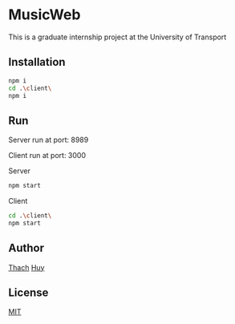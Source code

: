 # MusicWeb

This is a graduate internship project at the University of Transport

## Installation

```bash
npm i
cd .\client\
npm i
```

## Run

Server run at port: 8989

Client run at port: 3000

Server

```bash
npm start
```

Client

```bash
cd .\client\
npm start
```

## Author

[Thach](https://www.facebook.com/Thach.Huynh.ZoneNop)
[Huy](https://www.facebook.com/huy.diep.3388630)

## License

[MIT](https://choosealicense.com/licenses/mit/)
